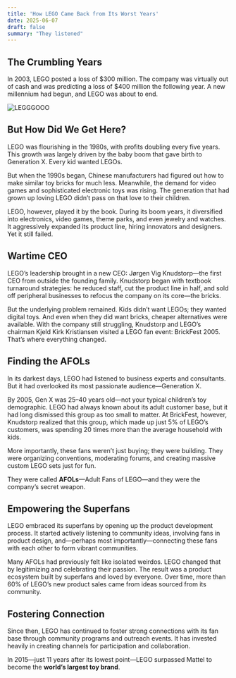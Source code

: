 ```yaml
---
title: 'How LEGO Came Back from Its Worst Years'
date: 2025-06-07
draft: false
summary: "They listened"
---
```


## The Crumbling Years

In 2003, LEGO posted a loss of $300 million. The company was virtually out of cash and was predicting a loss of $400 million the following year. A new millennium had begun, and LEGO was about to end.

![LEGGGOOO](/feature.jpeg)

## But How Did We Get Here?

LEGO was flourishing in the 1980s, with profits doubling every five years. This growth was largely driven by the baby boom that gave birth to Generation X. Every kid wanted LEGOs.

But when the 1990s began, Chinese manufacturers had figured out how to make similar toy bricks for much less. Meanwhile, the demand for video games and sophisticated electronic toys was rising. The generation that had grown up loving LEGO didn’t pass on that love to their children.

LEGO, however, played it by the book. During its boom years, it diversified into electronics, video games, theme parks, and even jewelry and watches. It aggressively expanded its product line, hiring innovators and designers. Yet it still failed.

## Wartime CEO

LEGO’s leadership brought in a new CEO: Jørgen Vig Knudstorp—the first CEO from outside the founding family. Knudstorp began with textbook turnaround strategies: he reduced staff, cut the product line in half, and sold off peripheral businesses to refocus the company on its core—the bricks.

But the underlying problem remained. Kids didn’t want LEGOs; they wanted digital toys. And even when they did want bricks, cheaper alternatives were available. With the company still struggling, Knudstorp and LEGO’s chairman Kjeld Kirk Kristiansen visited a LEGO fan event: BrickFest 2005. That’s where everything changed.

## Finding the AFOLs

In its darkest days, LEGO had listened to business experts and consultants. But it had overlooked its most passionate audience—Generation X.

By 2005, Gen X was 25–40 years old—not your typical children’s toy demographic. LEGO had always known about its adult customer base, but it had long dismissed this group as too small to matter. At BrickFest, however, Knudstorp realized that this group, which made up just 5% of LEGO’s customers, was spending 20 times more than the average household with kids.

More importantly, these fans weren’t just buying; they were building. They were organizing conventions, moderating forums, and creating massive custom LEGO sets just for fun.

They were called **AFOLs**—Adult Fans of LEGO—and they were the company’s secret weapon.

## Empowering the Superfans

LEGO embraced its superfans by opening up the product development process. It started actively listening to community ideas, involving fans in product design, and—perhaps most importantly—connecting these fans with each other to form vibrant communities.

Many AFOLs had previously felt like isolated weirdos. LEGO changed that by legitimizing and celebrating their passion. The result was a product ecosystem built by superfans and loved by everyone. Over time, more than 60% of LEGO’s new product sales came from ideas sourced from its community.

## Fostering Connection

Since then, LEGO has continued to foster strong connections with its fan base through community programs and outreach events. It has invested heavily in creating channels for participation and collaboration.

In 2015—just 11 years after its lowest point—LEGO surpassed Mattel to become the **world’s largest toy brand**.